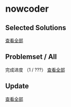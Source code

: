 # nowcoder

## Selected Solutions

[查看全部]()

## Problemset / All
完成进度 （1 / ???）
[查看全部](./problemset/all/README.md)

## Update
[查看全部](./Update.md)
